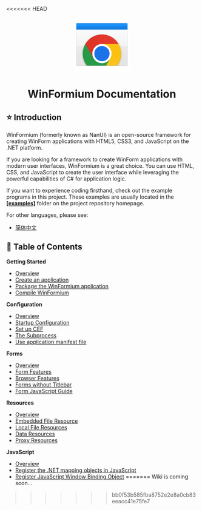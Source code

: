 <<<<<<< HEAD
<p align="center">
    <img src="./assets/WinFormiumLogo.png" width="144" />
</p>
<h1 align="center">WinFormium Documentation</h1>

## ⭐ Introduction

WinFormium (formerly known as NanUI) is an open-source framework for creating WinForm applications with HTML5, CSS3, and JavaScript on the .NET platform.

If you are looking for a framework to create WinForm applications with modern user interfaces, WinFormium is a great choice. You can use HTML, CSS, and JavaScript to create the user interface while leveraging the powerful capabilities of C# for application logic.

If you want to experience coding firsthand, check out the example programs in this project. These examples are usually located in the **[[examples]](https://github.com/XuanchenLin/NanUI/tree/master/examples)** folder on the project repository homepage.

For other languages, please see:

- [简体中文](https://gitee.com/dotnetchina/NanUI/tree/master/docs)

## 📖 Table of Contents

**Getting Started**

- [Overview](./GettingStarted/Overview.md)
- [Create an application](./GettingStarted/Create-Application.md)
- [Package the WinFormium application](./GettingStarted/Package-WinFormium-App.md)
- [Compile WinFormium](./GettingStarted/Complie-WinFormium.md)

**Configuration**

- [Overview](./Configuration/Overview.md)
- [Startup Configuration](./Configuration/Startup.md)
- [Set up CEF](./Configuration/Setup-CEF.md)
- [The Subprocess](./Configuration/Subprocess.md)
- [Use application manifest file](./Configuration/App-Manifest.md)

**Forms**

- [Overview](./Forms/Overview.md)
- [Form Features](./Forms/Form-Features.md)
- [Browser Features](./Forms/Browser-Features.md)
- [Forms without Titlebar](./Forms/Forms-Without-Titlebar.md)
- [Form JavaScript Guide](./Forms/Form-JavaScript-Guide.md)

**Resources**

- [Overview](./Resources/Overview.md)
- [Embedded File Resource](./Resources/Embedded-Resources.md)
- [Local File Resources](./Resources/File-Resources.md)
- [Data Resources](./Resources/Data-Resources.md)
- [Proxy Resources](./Resources/Proxy-Resources.md)

**JavaScript**

- [Overview](./JavaScript/Overview.md)
- [Register the .NET mapping objects in JavaScript](./JavaScript/Register-Mapping-Objects.md)
- [Register JavaScript Window Binding Object](./JavaScript/Register-Window-Binding-Objects.md)
=======
Wiki is coming soon...
>>>>>>> bb0f53b585fba8752e2e8a0cb83eeacc41e75fe7
